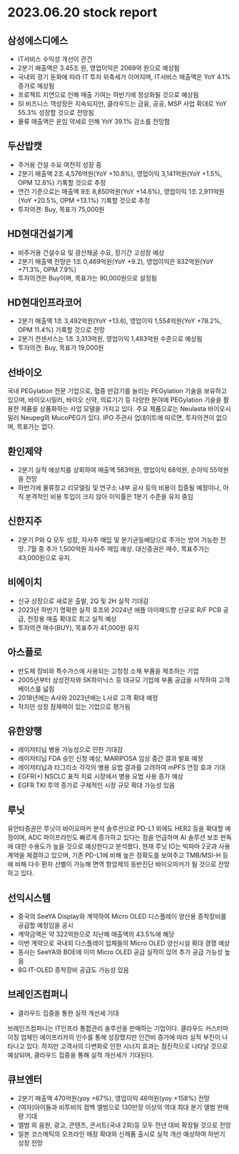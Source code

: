 # 2023.06.20 stock report
## 삼성에스디에스
- IT서비스 수익성 개선이 관건
- 2분기 매출액은 3.45조 원, 영업이익은 2069억 원으로 예상됨
- 국내외 경기 둔화에 따라 IT 투자 위축세가 이어지며, IT서비스 매출액은 YoY 4.1% 증가로 예상됨
- 프로젝트 지연으로 인해 매출 기여는 하반기에 정상화될 것으로 예상됨
- SI 비즈니스 역성장은 지속되지만, 클라우드는 금융, 공공, MSP 사업 확대로 YoY 55.3% 성장할 것으로 전망됨
- 물류 매출액은 운임 약세로 인해 YoY 39.1% 감소를 전망함
## 두산밥캣
- 주거용 건설 수요 여전히 성장 중
- 2분기 매출액 2조 4,576억원(YoY +10.8%), 영업이익 3,141억원(YoY +1.5%, OPM 12.8%) 기록할 것으로 추정
- 연간 기준으로는 매출액 9조 8,850억원(YoY +14.6%), 영업이익 1조 2,911억원(YoY +20.5%, OPM +13.1%) 기록할 것으로 추정
- 투자의견: Buy, 목표가 75,000원
## HD현대건설기계
- 비주거용 건설수요 및 광산채굴 수요, 장기간 고성장 예상
- 2분기 매출액 전망은 1조 0,469억원(YoY +9.2), 영업이익은 832억원(YoY +71.3%, OPM 7.9%)
- 투자의견은 Buy이며, 목표가는 90,000원으로 설정됨
## HD현대인프라코어
- 2분기 매출액 1조 3,492억원(YoY +13.6), 영업이익 1,554억원(YoY +78.2%, OPM 11.4%) 기록할 것으로 전망
- 2분기 컨센서스는 1조 3,313억원, 영업이익 1,483억원 수준으로 예상됨
- 투자의견: Buy, 목표가 19,000원
## 선바이오
국내 PEGylation 전문 기업으로, 혈중 반감기를 늘리는 PEGylation 기술을 보유하고 있으며, 바이오시밀러, 바이오 신약, 의료기기 등 다양한 분야에 PEGylation 기술을 활용한 제품을 상품화하는 사업 모델을 가지고 있다. 주요 제품으로는 Neulasta 바이오시밀러 Neupeg와 MucoPEG가 있다. IPO 주관사 업데이트에 따르면, 투자의견이 없으며, 목표가는 없다.
## 환인제약
- 2분기 실적 예상치를 상회하여 매출액 563억원, 영업이익 68억원, 순이익 55억원을 전망
- 하반기에 물류창고 리모델링 및 연구소 내부 공사 등의 비용이 집중될 예정이나, 아직 본격적인 비용 투입이 크지 않아 이익률은 1분기 수준을 유지 중임
## 신한지주
- 2분기 P와 Q 모두 성장, 자사주 매입 및 분기균등배당으로 주가는 방어 가능한 전망. 7월 중 추가 1,500억원 자사주 매입 예상. 대신증권은 매수, 목표주가는 43,000원으로 유지.
## 비에이치
- 신규 상장으로 새로운 출발, 2Q 및 2H 실적 기대감
- 2023년 하반기 명확한 실적 호조와 2024년 애플 아이패드향 신규로 R/F PCB 공급, 전장용 매출 확대로 최고 실적 예상
- 투자의견 매수(BUY), 목표주가 41,000원 유지
## 아스플로
- 반도체 장비와 특수가스에 사용되는 고청정 소재 부품을 제조하는 기업
- 2005년부터 삼성전자와 SK하이닉스 등 대규모 기업에 부품 공급을 시작하여 고객 베이스를 넓힘
- 2018년에는 A사와 2023년에는 L사로 고객 확대 예정
- 작지만 성장 잠재력이 있는 기업으로 평가됨
## 유한양행
- 레이저티닙 병용 가능성으로 인한 기대감
- 레이저티닙 FDA 승인 신청 예상, MARIPOSA 임상 중간 결과 발표 예정
- 레이저티닙과 타그리소 각각의 병용 요법 결과를 고려하여 mPFS 연장 효과 기대
- EGFR(+) NSCLC 표적 치료 시장에서 병용 요법 사용 증가 예상 
- EGFR TKI 투약 증가로 구체적인 시장 규모 확대 가능성 있음
## 루닛
유안타증권은 루닛이 바이오마커 분석 솔루션으로 PD-L1 외에도 HER2 등을 확대할 예정이며, ADC 파이프라인도 빠르게 증가하고 있다는 점을 언급하며 AI 솔루션 보조 판독에 대한 수용도가 높을 것으로 예상한다고 분석했다. 현재 루닛 IO는 빅파마 2곳과 사용 계약을 체결하고 있으며, 기존 PD-L1에 비해 높은 정확도를 보여주고 TMB/MSI-H 등에 비해 다수 환자 선별이 가능해 면역 항암제의 동반진단 바이오마커가 될 것으로 전망하고 있다.
## 선익시스템
- 중국의 SeeYA Display와 계약하여 Micro OLED 디스플레이 양산용 증착장비를 공급할 예정임을 공시
- 계약금액은 약 322억원으로 지난해 매출액의 43.5%에 해당
- 이번 계약으로 국내외 디스플레이 업체들의 Micro OLED 양산시설 확대 경쟁 예상
- 동사는 SeeYA와 BOE에 이미 Micro OLED 공급 실적이 있어 추가 공급 가능성 높음
- 8G IT-OLED 증착장비 공급도 가능성 있음
## 브레인즈컴퍼니
- 클라우드 집중을 통한 실적 개선세 기대

브레인즈컴퍼니는 IT인프라 통합관리 솔루션을 판매하는 기업이다. 클라우드 커스터마이징 업체인 에이프리카의 인수를 통해 성장했지만 인건비 증가에 따라 실적 부진이 나타나고 있다. 하지만 고객사의 다변화로 인한 시너지 효과는 점진적으로 나타날 것으로 예상되며, 클라우드 집중을 통해 실적 개선세가 기대된다.
## 큐브엔터
- 2분기 매출액 470억원(yoy +67%), 영업이익 46억원(yoy +158%) 전망
- (여자)아이들과 비투비의 컴백 앨범으로 130만장 이상의 역대 최대 분기 앨범 판매량 기대
- 앨범 외 음원, 광고, 콘텐츠, 콘서트(국내 2회)등 모두 전년 대비 확장될 것으로 전망
- 일본 코스메틱의 오프라인 매장 확대와 신제품 출시로 실적 개선 예상하여 하반기 성장 전망